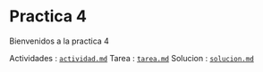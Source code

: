 # Practica 4

Bienvenidos a la practica 4

Actividades : [`actividad.md`](actividad.md)
Tarea : [`tarea.md`](tarea.md)
Solucion : [`solucion.md`](solucion/final.cpp)